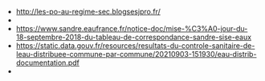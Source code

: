 - http://les-po-au-regime-sec.blogsesjpro.fr/
-
- https://www.sandre.eaufrance.fr/notice-doc/mise-%C3%A0-jour-du-18-septembre-2018-du-tableau-de-correspondance-sandre-sise-eaux
- https://static.data.gouv.fr/resources/resultats-du-controle-sanitaire-de-leau-distribuee-commune-par-commune/20210903-151930/eau-distrib-documentation.pdf
-